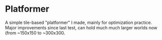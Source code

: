 # Platformer
A simple tile-based "platformer" I made, mainly for optimization practice.
Major improvements since last test, can hold much much larger worlds now (from ~150x150 to ~300x300.
